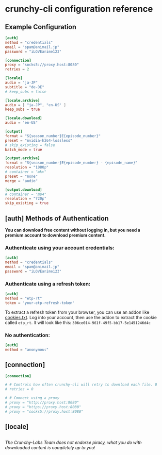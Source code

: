 # crunchy-cli configuration reference

<!-- ## Table of Content -->
<!-- Authentication -->
<!-- Connection -->
<!-- Locales -->
<!-- Output -->

## Example Configuration

```toml
[auth]
method = "credentials"
email = "spam@animail.jp"
password = "iLOVEanime123"

[connection]
proxy = "socks5://proxy.host:8080"
retries = 2

[locale]
audio = "ja-JP"
subtitle = "de-DE"
# keep_subs = false

[locale.archive]
audio = [ "ja-JP", "en-US" ]
keep_subs = true

[locale.download]
audio = "en-US"

[output]
format = "S{season_number}E{episode_number}"
preset = "nvidia-h264-lossless"
# skip_existing = false
batch_mode = true

[output.archive]
format = "S{season_number}E{episode_number} - {episode_name}"
resolution = "1080p"
# container = "mkv"
preset = "none"
merge = "audio"

[output.download]
# container = "mp4"
resolution = "720p"
skip_existing = true
```

## [auth] Methods of Authentication

**You can download free content without logging in, but you need a premium account to download premium content.**

### Authenticate using your account credentials:

```toml
[auth]
method = "credentials"
email = "spam@animail.jp"
password = "iLOVEanime123"
```

### Authenticate using a refresh token:

```toml
[auth]
method = "etp-rt"
token = "your-etp-refresh-token"
```

To extract a refresh token from your browser, you can use an addon like [cookies.txt](https://addons.mozilla.org/en-US/firefox/addon/cookies-txt/). Log into your account, then use the addon to extract the cookie called `etp_rt`. It will look like this: `306ce014-961f-49f5-bb17-5e1451246d4c`

### No authentication:

```toml
[auth]
method = "anonymous"
```


## [connection]

```toml
[connection]

# # Controls how often crunchy-cli will retry to download each file. 0 (disabled) by default, maximum is 10.
# retries = 0

# # Connect using a proxy
# proxy = "http://proxy.host:8080"
# proxy = "https://proxy.host:8080"
# proxy = "socks5://proxy.host:8080"
```

## [locale]

```toml


```

*The Crunchy-Labs Team does not endorse piracy, what you do with downloaded content is completely up to you!*
